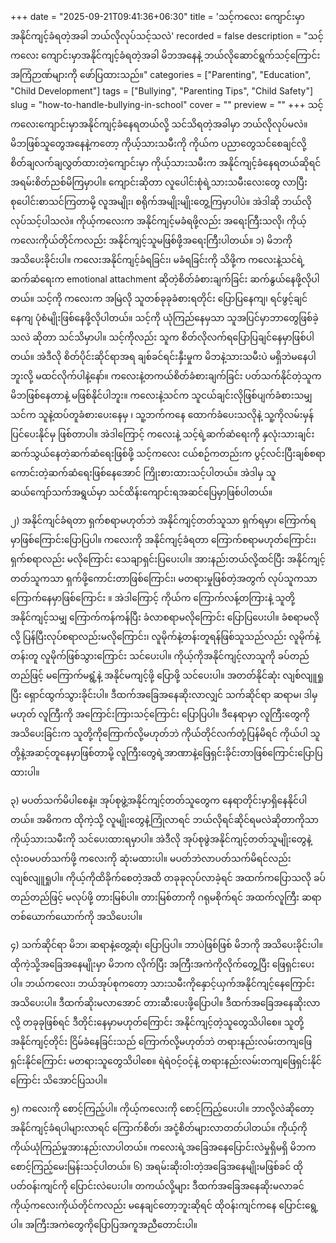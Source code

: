 +++
date = "2025-09-21T09:41:36+06:30"
title = 'သင့်ကလေး ကျောင်းမှာအနိုင်ကျင့်ခံရတဲ့အခါ ဘယ်လိုလုပ်သင့်သလဲ'
recorded = false
description = "သင့်ကလေး ကျောင်းမှာအနိုင်ကျင့်ခံရတဲ့အခါ မိဘအနေနဲ့ ဘယ်လိုဆောင်ရွက်သင့်ကြောင်း အကြံဉာဏ်များကို ဖော်ပြထားသည်။"
categories = ["Parenting", "Education", "Child Development"]
tags = ["Bullying", "Parenting Tips", "Child Safety"]
slug = "how-to-handle-bullying-in-school"
cover = ""
preview = ""
+++
သင့်ကလေးကျောင်းမှာအနိုင်ကျင့်ခံနေရတယ်လို့ သင်သိရတဲ့အခါမှာ ဘယ်လိုလုပ်မလဲ။ မိဘဖြစ်သူတွေအနေနဲ့ကတော့ ကိုယ့်သားသမီးကို ကိုယ်က ပညာတွေသင်စေချင်လို့ စိတ်ချလက်ချလွှတ်ထားတဲ့ကျောင်းမှာ ကိုယ့်သားသမီးက အနိုင်ကျင့်ခံနေရတယ်ဆိုရင် အရမ်းစိတ်ညစ်မိကြမှာပါ။ ကျောင်းဆိုတာ လူပေါင်းစုံရဲ့သားသမီးလေးတွေ လာပြီး စုပေါင်းစာသင်ကြတာမို့ လူအမျိုး၊ စရိုက်အမျိုးမျိုးတွေ့ကြမှာပါပဲ။ အဲဒါဆို ဘယ်လိုလုပ်သင့်ပါသလဲ။ ကိုယ့်ကလေးက အနိုင်ကျင့်မခံရဖို့လည်း အရေးကြီးသလို၊ ကိုယ့်ကလေးကိုယ်တိုင်ကလည်း အနိုင်ကျင့်သူမဖြစ်ဖို့အရေးကြီးပါတယ်။
၁) မိဘကိုအသိပေးခိုင်းပါ။
ကလေးအနိုင်ကျင့်ခံရခြင်း၊ မခံရခြင်းကို သိဖို့က ကလေးနဲ့သင်ရဲ့ဆက်ဆံရေးက emotional attachment ဆိုတဲ့စိတ်ခံစားချက်ခြင်း ဆက်နွယ်နေဖို့လိုပါတယ်။ သင့်ကို ကလေးက အမြဲလို သူတစ်ခုခုခံစားရတိုင်း ပြောပြနေကျ၊ ရင်ဖွင့်ချင်နေကျ ပုံစံမျိုးဖြစ်နေဖို့လိုပါတယ်။ သင့်ကို ယုံကြည်နေမှသာ သူအပြင်မှာဘာတွေဖြစ်ခဲ့သလဲ ဆိုတာ သင်သိမှာပါ။ သင့်ကိုလည်း သူက စိတ်လိုလက်ရပြောပြချင်နေမှာဖြစ်ပါတယ်။ အဲဒီလို စိတ်ပိုင်းဆိုင်ရာအရ ချစ်ခင်ရင်းနှီးမှုက မိဘနဲ့သားသမီးပဲ မရှိဘဲမနေပါဘူးလို့ မထင်လိုက်ပါနဲ့နော်။ ကလေးနဲ့တကယ်စိတ်ခံစားချက်ခြင်း ပတ်သက်နိုင်တဲ့သူက မိဘဖြစ်နေတာနဲ့ မဖြစ်နိုင်ပါဘူး။ ကလေးနဲ့သင်က သူငယ်ချင်းလိုဖြစ်ပျက်ခံစားသမျှ သင်က သူနဲ့ထပ်တူခံစားပေးနေမှ ၊ သူ့ဘက်ကနေ ထောက်ခံပေးသလိုနဲ့ သူ့ကိုလမ်းမှန်ပြင်ပေးနိုင်မှ ဖြစ်တာပါ။ အဲဒါကြောင့် ကလေးနဲ့ သင့်ရဲ့ဆက်ဆံရေးကို နှလုံးသားချင်းဆက်သွယ်နေတဲ့ဆက်ဆံရေးဖြစ်ဖို့ သင့်ကလေး ငယ်စဉ်ကတည်းက ပွင့်လင်းပြီးချစ်စရာကောင်းတဲ့ဆက်ဆံရေးဖြစ်နေအောင် ကြိုးစားထားသင့်ပါတယ်။ အဲဒါမှ သူဆယ်ကျော်သက်အရွယ်မှာ သင်ထိန်းကျောင်းရအဆင်ပြေမှာဖြစ်ပါတယ်။

၂) အနိုင်ကျင်ခံရတာ ရှက်စရာမဟုတ်ဘဲ အနိုင်ကျင့်တတ်သူသာ ရှက်ရမှာ၊ ကြောက်ရမှာဖြစ်ကြောင်းပြောပြပါ။
ကလေးကို အနိုင်ကျင့်ခံရတာ ကြောက်စရာမဟုတ်ကြောင်း၊ ရှက်စရာလည်း မလိုကြောင်း သေချာရှင်းပြပေးပါ။ အားနည်းတယ်လို့ထင်ပြီး အနိုင်ကျင့်တတ်သူကသာ ရှက်ဖို့ကောင်းတာဖြစ်ကြောင်း၊ မတရားမှုဖြစ်တဲ့အတွက် လုပ်သူကသာ ကြောက်နေမှာဖြစ်ကြောင်း ။ အဲဒါကြောင့် ကိုယ်က ကြောက်လန့်တကြားနဲ့ သူတို့အနိုင်ကျင့်သမျှ ကြောက်ကန်ကန်ပြီး ခံလာစရာမလိုကြောင်း ပြောပြပေးပါ။ ခံစရာမလိုလို့ ပြန်ပြီးလုပ်စရာလည်းမလိုကြောင်း၊ လူမိုက်နဲ့တန်းတူရန်ဖြစ်သူသည်လည်း လူမိုက်နဲ့တန်းတူ လူမိုက်ဖြစ်သွားကြောင်း သင်ပေးပါ။ ကိုယ့်ကိုအနိုင်ကျင့်လာသူကို ခပ်တည်တည်ဖြင့် မကြောက်မရွံ့နဲ့ အနိုင်မကျင့်ဖို့ ပြောဖို့ သင်ပေးပါ။ အတတ်နိုင်ဆုံး လျစ်လျူရှုပြီး ရှောင်ထွက်သွားခိုင်းပါ။ ဒီထက်အခြေအနေဆိုးလာလျှင် သက်ဆိုင်ရာ ဆရာမ၊ ဒါမှမဟုတ် လူကြီးကို အကြောင်းကြားသင့်ကြောင်း ပြောပြပါ။ ဒီနေရာမှာ လူကြီးတွေကို အသိပေးခြင်းက သူတို့ကိုကြောက်လို့မဟုတ်ဘဲ ကိုယ်တိုင်လက်တုံ့ပြန်မိရင် ကိုယ်ပါ သူတို့နဲ့အဆင့်တူနေမှာဖြစ်တာမို့ လူကြီးတွေရဲ့အာဏာနဲ့ဖြေရှင်းခိုင်းတာဖြစ်ကြောင်းပြောပြထားပါ။

၃) မပတ်သက်မိပါစေနဲ့။
အုပ်စုဖွဲ့အနိုင်ကျင့်တတ်သူတွေက နေရာတိုင်းမှာရှိနေနိုင်ပါတယ်။ အဓိကက ထိုကဲ့သို့ လူမျိုးတွေနဲ့ကြုံလာရင် ဘယ်လိုရင်ဆိုင်ရမလဲဆိုတာကိုသာ ကိုယ့်သားသမီးကို သင်ပေးထားရမှာပါ။ အဲဒီလို အုပ်စုဖွဲအနိုင်ကျင့်တတ်သူမျိုးတွေနဲ့ လုံးဝမပတ်သက်ဖို့ ကလေးကို ဆုံးမထားပါ။ မပတ်ဘဲလာပတ်သက်မိရင်လည်း လျစ်လျူရှုပါ။ ကိုယ့်ကိုထိခိုက်စေတဲ့အထိ တခုခုလုပ်လာခဲ့ရင် အထက်ကပြောသလို ခပ်တည်တည်ဖြင့် မလုပ်ဖို့ တားမြစ်ပါ။ တားမြစ်တာကို ဂရုမစိုက်ရင် အထက်လူကြီး ဆရာတစ်ယောက်ယောက်ကို အသိပေးပါ။

၄) သက်ဆိုင်ရာ မိဘ၊ ဆရာနဲ့တွေ့ဆုံ၊ ပြောပြပါ။
ဘာပဲဖြစ်ဖြစ် မိဘကို အသိပေးခိုင်းပါ။ ထိုကဲ့သို့အခြေအနေမျိုးမှာ မိဘက လိုက်ပြီး အကြီးအကဲကိုလိုက်တွေ့ပြီး ဖြေရှင်းပေးပါ။ ဘယ်ကလေး၊ ဘယ်အုပ်စုကတော့ သားသမီးကိုနှောင့်ယှက်အနိုင်ကျင့်နေကြောင်း အသိပေးပါ။ ဒီထက်ဆိုးမလာအောင် တားဆီးပေးဖို့ပြောပါ။ ဒီထက်အခြေအနေဆိုးလာလို့ တခုခုဖြစ်ရင် ဒီတိုင်းနေမှာမဟုတ်ကြောင်း အနိုင်ကျင့်တဲ့သူတွေသိပါစေ။ သူတို့အနိုင်ကျင့်တိုင်း ငြိမ်ခံနေခြင်းသည် ကြောက်လို့မဟုတ်ဘဲ တရားနည်းလမ်းတကျဖြေရှင်းနိုင်ကြောင်း မတရားသူတွေသိပါစေ။ ရဲရဲဝင့်ဝင့်နဲ့ တရားနည်းလမ်းတကျဖြေရှင်းနိုင်ကြောင်း သိအောင်ပြသပါ။

၅) ကလေးကို စောင့်ကြည့်ပါ။
ကိုယ့်ကလေးကို စောင့်ကြည့်ပေးပါ။ ဘာလို့လဲဆိုတော့ အနိုင်ကျင့်ခံရပါများလာရင် ကြောက်စိတ်၊ အငုံ့စိတ်များလာတတ်ပါတယ်။ ကိုယ့်ကိုကိုယ်ယုံကြည်မှုအားနည်းလာပါတယ်။ ကလေးရဲ့အခြေအနေပြောင်းလဲမှုရှိမရှိ မိဘက စောင့်ကြည့်မေးမြန်းသင့်ပါတယ်။
၆) အရမ်းဆိုးဝါးတဲ့အခြေအနေမျိုးမဖြစ်ခင် ထိုပတ်ဝန်းကျင်ကို ပြောင်းလဲပေးပါ။
တကယ်လို့များ ဒီထက်အခြေအနေဆိုးမလာခင် ကိုယ့်ကလေးကိုယ်တိုင်ကလည်း မနေချင်တော့ဘူးဆိုရင် ထိုဝန်းကျင်ကနေ ပြောင်းရွေ့ပါ။ အကြီးအကဲတွေကိုပြောပြအကူအညီတောင်းပါ။ 